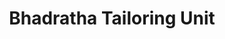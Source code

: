 ---
title: "Bhadratha Tailoring Unit"
url: /thiruvananthapuram/bhadratha-tailoring-unit/
shop: Schneiderei
---